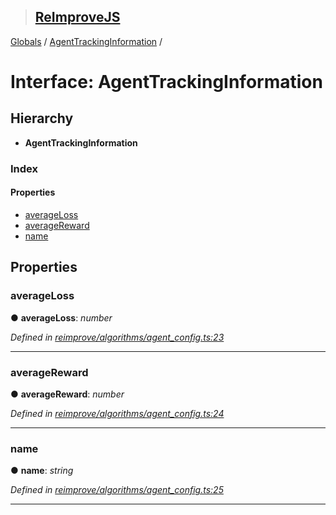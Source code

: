 > ## [ReImproveJS](../README.md)

[Globals](../globals.md) / [AgentTrackingInformation](agenttrackinginformation.md) /

# Interface: AgentTrackingInformation

## Hierarchy

* **AgentTrackingInformation**

### Index

#### Properties

* [averageLoss](agenttrackinginformation.md#averageloss)
* [averageReward](agenttrackinginformation.md#averagereward)
* [name](agenttrackinginformation.md#name)

## Properties

###  averageLoss

● **averageLoss**: *number*

*Defined in [reimprove/algorithms/agent_config.ts:23](https://github.com/DevSide/ReImproveJS/blob/2368b25/src/reimprove/algorithms/agent_config.ts#L23)*

___

###  averageReward

● **averageReward**: *number*

*Defined in [reimprove/algorithms/agent_config.ts:24](https://github.com/DevSide/ReImproveJS/blob/2368b25/src/reimprove/algorithms/agent_config.ts#L24)*

___

###  name

● **name**: *string*

*Defined in [reimprove/algorithms/agent_config.ts:25](https://github.com/DevSide/ReImproveJS/blob/2368b25/src/reimprove/algorithms/agent_config.ts#L25)*

___